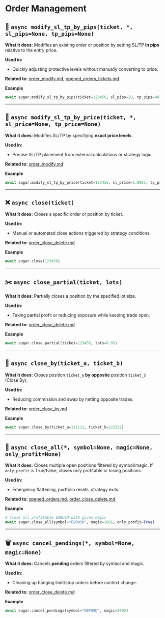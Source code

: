 # Order Management

## 📝 `async modify_sl_tp_by_pips(ticket, *, sl_pips=None, tp_pips=None)`

**What it does:** Modifies an existing order or position by setting SL/TP **in pips** relative to the entry price.

**Used in:**

* Quickly adjusting protective levels without manually converting to price.

**Related to:** [order_modify.md](../MT4Account/Trading_Actions/order_modify.md), [opened_orders_tickets.md](../MT4Account/Orders_Positions_History/opened_orders_tickets.md)

**Example**

```python
await sugar.modify_sl_tp_by_pips(ticket=123456, sl_pips=20, tp_pips=40)
```

---

## 📝 `async modify_sl_tp_by_price(ticket, *, sl_price=None, tp_price=None)`

**What it does:** Modifies SL/TP by specifying **exact price levels**.

**Used in:**

* Precise SL/TP placement from external calculations or strategy logic.

**Related to:** [order_modify.md](../MT4Account/Trading_Actions/order_modify.md)

**Example**

```python
await sugar.modify_sl_tp_by_price(ticket=123456, sl_price=1.0925, tp_price=1.1010)
```

---

## ❌ `async close(ticket)`

**What it does:** Closes a specific order or position by ticket.

**Used in:**

* Manual or automated close actions triggered by strategy conditions.

**Related to:** [order_close_delete.md](../MT4Account/Trading_Actions/order_close_delete.md)

**Example**

```python
await sugar.close(123456)
```

---

## ✂️ `async close_partial(ticket, lots)`

**What it does:** Partially closes a position by the specified lot size.

**Used in:**

* Taking partial profit or reducing exposure while keeping trade open.

**Related to:** [order_close_delete.md](../MT4Account/Trading_Actions/order_close_delete.md)

**Example**

```python
await sugar.close_partial(ticket=123456, lots=0.05)
```

---

## 🔁 `async close_by(ticket_a, ticket_b)`

**What it does:** Closes position `ticket_a` **by opposite** position `ticket_b` (Close By).

**Used in:**

* Reducing commission and swap by netting opposite trades.

**Related to:** [order_close_by.md](../MT4Account/Trading_Actions/order_close_by.md)

**Example**

```python
await sugar.close_by(ticket_a=111111, ticket_b=222222)
```

---

## 🧹 `async close_all(*, symbol=None, magic=None, only_profit=None)`

**What it does:** Closes multiple open positions filtered by symbol/magic.
If `only_profit` is True/False, closes only profitable or losing positions.

**Used in:**

* Emergency flattening, portfolio resets, strategy exits.

**Related to:** [opened_orders.md](../MT4Account/Orders_Positions_History/opened_orders.md), [order_close_delete.md](../MT4Account/Trading_Actions/order_close_delete.md)

**Example**

```python
# Close all profitable EURUSD with given magic
await sugar.close_all(symbol="EURUSD", magic=1001, only_profit=True)
```

---

## 🗑️ `async cancel_pendings(*, symbol=None, magic=None)`

**What it does:** Cancels **pending** orders filtered by symbol and magic.

**Used in:**

* Cleaning up hanging limit/stop orders before context change.

**Related to:** [order_close_delete.md](../MT4Account/Trading_Actions/order_close_delete.md)

**Example**

```python
await sugar.cancel_pendings(symbol="GBPUSD", magic=2002)
```
